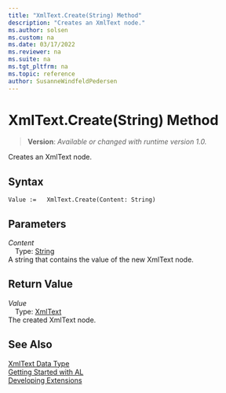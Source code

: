 ```yaml
---
title: "XmlText.Create(String) Method"
description: "Creates an XmlText node."
ms.author: solsen
ms.custom: na
ms.date: 03/17/2022
ms.reviewer: na
ms.suite: na
ms.tgt_pltfrm: na
ms.topic: reference
author: SusanneWindfeldPedersen
---
```

[//]: # (START>DO_NOT_EDIT)
[//]: # (IMPORTANT:Do not edit any of the content between here and the END>DO_NOT_EDIT.)
[//]: # (Any modifications should be made in the .xml files in the ModernDev repo.)
# XmlText.Create(String) Method
> **Version**: _Available or changed with runtime version 1.0._

Creates an XmlText node.


## Syntax
```AL
Value :=   XmlText.Create(Content: String)
```
## Parameters
*Content*  
&emsp;Type: [String](../text/text-data-type.md)  
A string that contains the value of the new XmlText node.  


## Return Value
*Value*  
&emsp;Type: [XmlText](xmltext-data-type.md)  
The created XmlText node.


[//]: # (IMPORTANT: END>DO_NOT_EDIT)
## See Also
[XmlText Data Type](xmltext-data-type.md)  
[Getting Started with AL](../../devenv-get-started.md)  
[Developing Extensions](../../devenv-dev-overview.md)